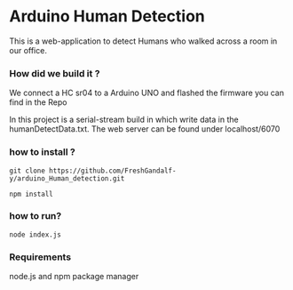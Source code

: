 # Arduino Human Detection

 This is a web-application to detect Humans who walked across a room in our office. 

### How did we build it ? 

We connect a HC sr04 to a Arduino UNO and flashed the firmware you can find in the Repo

In this project is a serial-stream build in which write data in the humanDetectData.txt.
The web server can be found under localhost/6070

### how to install ? 

```
git clone https://github.com/FreshGandalf-y/arduino_Human_detection.git 

npm install 
```

### how to run? 

```
node index.js 
```

### Requirements

node.js and npm package manager
